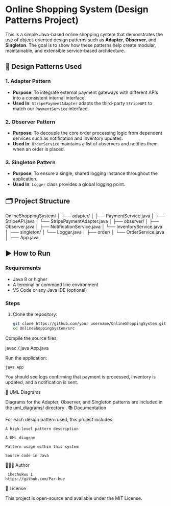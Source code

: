 # Online Shopping System (Design Patterns Project)

This is a simple Java-based online shopping system that demonstrates the use of object-oriented design patterns such as **Adapter**, **Observer**, and **Singleton**. The goal is to show how these patterns help create modular, maintainable, and extensible service-based architecture.

## 🧱 Design Patterns Used

### 1. Adapter Pattern
- **Purpose**: To integrate external payment gateways with different APIs into a consistent internal interface.
- **Used In**: `StripePaymentAdapter` adapts the third-party `StripeAPI` to match our `PaymentService` interface.

### 2. Observer Pattern
- **Purpose**: To decouple the core order processing logic from dependent services such as notification and inventory updates.
- **Used In**: `OrderService` maintains a list of observers and notifies them when an order is placed.

### 3. Singleton Pattern
- **Purpose**: To ensure a single, shared logging instance throughout the application.
- **Used In**: `Logger` class provides a global logging point.

## 🗂️ Project Structure

OnlineShoppingSystem/
│
├── adapter/
│ ├── PaymentService.java
│ ├── StripeAPI.java
│ └── StripePaymentAdapter.java
│
├── observer/
│ ├── Observer.java
│ ├── NotificationService.java
│ └── InventoryService.java
│
├── singleton/
│ └── Logger.java
│
├── order/
│ └── OrderService.java
│
└── App.java


## ▶️ How to Run

### Requirements
- Java 8 or higher
- A terminal or command line environment
- VS Code or any Java IDE (optional)

### Steps
1. Clone the repository:
   ```bash
   git clone https://github.com/your username/OnlineShoppingSystem.git
   cd OnlineShoppingSystem/src
Compile the source files:

javac */*.java App.java

Run the application:

    java App

You should see logs confirming that payment is processed, inventory is updated, and a notification is sent.


📸 UML Diagrams

Diagrams for the Adapter, Observer, and Singleton patterns are included in the uml_diagrams/ directory .
📚 Documentation

For each design pattern used, this project includes:

    A high-level pattern description

    A UML diagram

    Pattern usage within this system

    Source code in Java

👨🏽‍💻 Author

     ikechukwu I
    https://github.com/Par-hue

📄 License

This project is open-source and available under the MIT License.


